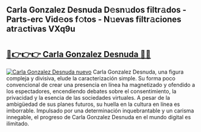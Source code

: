 ## Carla Gonzalez Desnuda D𝚎sn𝚞dos filtr𝚊dos - Parts-erc Vid𝚎os f𝚘tos - N𝚞evas filtr𝚊ciones atr𝚊ctivas VXq9u

# <h2><a href="http://mb79wb.tromn.icu/?c=Carla+Gonzalez+Desnuda">🔗👉👉👉 Carla Gonzalez Desnuda 🔗🔗</a></h2>

[![Carla Gonzalez Desnuda nuevo](https://i.imgur.com/pEAQMta.gif)](http://mb79wb.tromn.icu/?c=Carla+Gonzalez+Desnuda)
Carla Gonzalez Desnuda, una figura compleja y divisiva, elude la caracterización simple. Su forma poco convencional de crear una presencia en línea ha magnetizado y ofendido a los espectadores, encendiendo debates sobre el consentimiento, la privacidad y la esencia de las sociedades virtuales. A pesar de la ambigüedad de sus planes futuros, su huella en la cultura en línea es imborrable. Impulsado por una determinación inquebrantable y un carisma innegable, el progreso de Carla Gonzalez Desnuda en el mundo digital es ilimitado.
